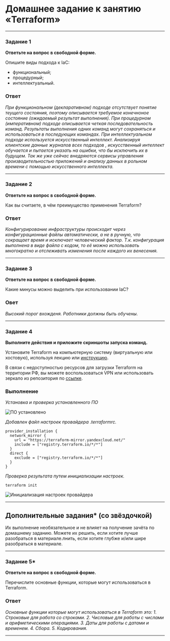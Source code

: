 # Домашнее задание к занятию «Terraform»

---

### Задание 1

**Ответьте на вопрос в свободной форме.**

Опишите виды подхода к IaC:

 * функциональный;
 * процедурный;
 * интеллектуальный.
### Ответ

_При функциональном (декларативном) подходе отсутствует понятие теущего состояния, поэтому описывается требуемое конечноное состояние (ожидаемый результат выполнения). При процедурном (императивном) подходе описывается четкая последовательность команд. Результаты выполнения одних команд могут сохраняться и использоваться в последующих командах. При интеллектуальном подходе используется искусственный интеллект. Анализируя клиентские данные журналов всех подходов , искусственный интеллект обучается и пытается указать на ошибки, что бы исключить их в будущем. Так же уже сейчас внедряются сервисы управления производительностью приложений и анализу данных в рольном времени с помощью искусственного интеллекта._

---
### Задание 2

**Ответьте на вопрос в свободной форме.**

Как вы считаете, в чём преимущество применения Terraform?
### Ответ
_Конфигурирование инфраструктуры происходит через конфигурационные файлы автоматически, а не в ручную, что сокращает время и исключает человеческий фактор. Т.к. конфигурация выполнена в виде файла с кодом, то её можно использовать многократно и отслеживать изменения после каждого их венесения._

---

### Задание 3

**Ответьте на вопрос в свободной форме.**

Какие минусы можно выделить при использовании IaC?
### Овет 
_Высокий порог вхожденя. Работники должны быть обучены._

---

### Задание 4

**Выполните действия и приложите скриншоты запуска команд.**

Установите Terraform на компьютерную систему (виртуальную или хостовую), используя лекцию или [инструкцию](https://learn.hashicorp.com/tutorials/terraform/install-cli).    

В связи с недоступностью ресурсов для загрузки Terraform на территории РФ, вы можете  воспользоваться VPN или использовать зеркало из репозитория по [ссылке](https://github.com/netology-code/devops-materials).
### Выполнение
_Установка и проверка установленного ПО_

![ПО установлено](https://github.com/artemtsybakov/netologyedu/blob/master/Automation_and_CI_CD/7_3/images/7-3-1.png)

_Добавлен файл настроек провайдера .terraformrc._
```
provider_installation {
  network_mirror {
    url = "https://terraform-mirror.yandexcloud.net/"
    include = ["registry.terraform.io/*/*"]
  }
  direct {
    exclude = ["registry.terraform.io/*/*"]
  }
}
```
_Проверка результата путем инициализации настроек._
```
terraform init
```

![Инициализация настроек провайдера](https://github.com/artemtsybakov/netologyedu/blob/master/Automation_and_CI_CD/7_3/images/7-3-2.png)

---

## Дополнительные задания* (со звёздочкой)

Их выполнение необязательное и не влияет на получение зачёта по домашнему заданию. Можете их решить, если хотите лучше разобраться в материале.лнить, если хотите глубже и/или шире разобраться в материале.

---

### Задание 5*

**Ответьте на вопрос в свободной форме.**

Перечислите основные функции, которые могут использоваться в Terraform.
### Ответ

_Основные функции которые могут использоваться в Terraform это:_
_1. Строковые для работа со строками._
_2. Числовые для работы с числами и арифметическими операциями._
_3. Даты для работы с датами и временем._
_4. Сбора._
_5. Кодирования._

---
